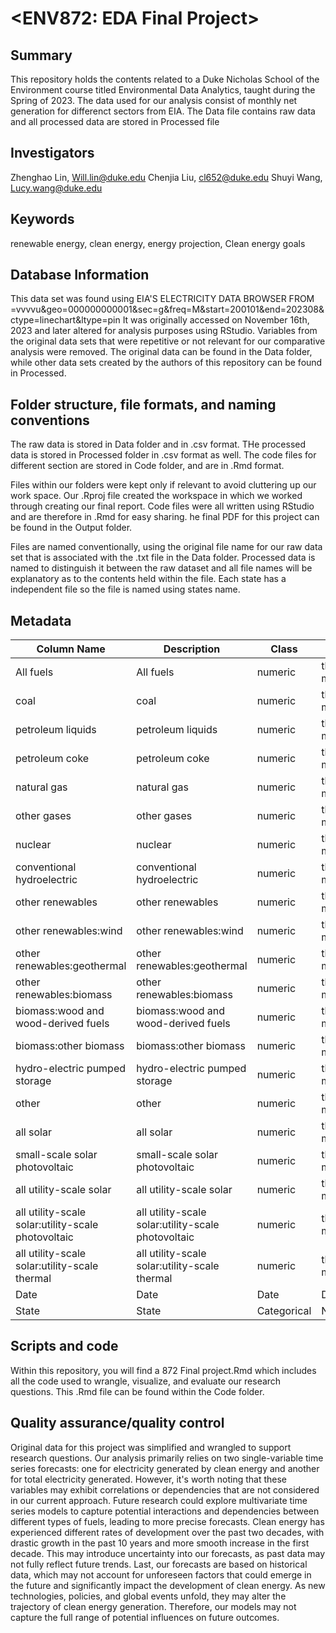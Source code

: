 # <ENV872: EDA Final Project>


## Summary

This repository holds the contents related to a Duke Nicholas School of the Environment course titled Environmental Data Analytics, taught during the Spring of 2023. The data used for our analysis consist of monthly net generation for differenct sectors from EIA. The Data file contains raw data and all processed data are stored in Processed file

## Investigators

Zhenghao Lin, Will.lin@duke.edu
Chenjia Liu, cl652@duke.edu
Shuyi Wang, Lucy.wang@duke.edu

## Keywords

renewable energy, clean energy, energy projection, Clean energy goals

## Database Information

This data set was found using EIA'S ELECTRICITY DATA BROWSER FROM =vvvvu&geo=000000000001&sec=g&freq=M&start=200101&end=202308&ctype=linechart&ltype=pin It was originally accessed on November 16th, 2023 and later altered for analysis purposes using RStudio. Variables from the original data sets that were repetitive or not relevant for our comparative analysis were removed. The original data can be found in the Data folder, while other data sets created by the authors of this repository can be found in Processed.


## Folder structure, file formats, and naming conventions 

The raw data is stored in Data folder and in .csv format. THe processed data is stored in Processed folder in .csv format as well. The code files for different section are stored in Code folder, and are in .Rmd format.

Files within our folders were kept only if relevant to avoid cluttering up our work space. Our .Rproj file created the workspace in which we worked through creating our final report. Code files were all written using RStudio and are therefore in .Rmd for easy sharing. he final PDF for this project can be found in the Output folder. 

Files are named conventionally, using the original file name for our raw data set that is associated with the .txt file in the Data folder. Processed data is named to distinguish it between the raw dataset and all file names will be explanatory as to the contents held within the file. Each state has a independent file so the file is named using states name. 

## Metadata

| Column Name                               | Description                                      | Class   | Units                  |
|-------------------------------------------|--------------------------------------------------|---------|------------------------|
| All fuels                                 | All fuels                                        | numeric | thousand megawatthours |
| coal                                      | coal                                             | numeric | thousand megawatthours |
| petroleum liquids                          | petroleum liquids                                | numeric | thousand megawatthours |
| petroleum coke                            | petroleum coke                                   | numeric | thousand megawatthours |
| natural gas                               | natural gas                                      | numeric | thousand megawatthours |
| other gases                               | other gases                                      | numeric | thousand megawatthours |
| nuclear                                   | nuclear                                          | numeric | thousand megawatthours |
| conventional hydroelectric                | conventional hydroelectric                       | numeric | thousand megawatthours |
| other renewables                          | other renewables                                 | numeric | thousand megawatthours |
| other renewables:wind                     | other renewables:wind                            | numeric | thousand megawatthours |
| other renewables:geothermal               | other renewables:geothermal                      | numeric | thousand megawatthours |
| other renewables:biomass                  | other renewables:biomass                         | numeric | thousand megawatthours |
| biomass:wood and wood-derived fuels       | biomass:wood and wood-derived fuels              | numeric | thousand megawatthours |
| biomass:other biomass                     | biomass:other biomass                            | numeric | thousand megawatthours |
| hydro-electric pumped storage             | hydro-electric pumped storage                    | numeric | thousand megawatthours |
| other                                     | other                                            | numeric | thousand megawatthours |
| all solar                                 | all solar                                        | numeric | thousand megawatthours |
| small-scale solar photovoltaic             | small-scale solar photovoltaic                   | numeric | thousand megawatthours |
| all utility-scale solar                    | all utility-scale solar                          | numeric | thousand megawatthours |
| all utility-scale solar:utility-scale photovoltaic | all utility-scale solar:utility-scale photovoltaic | numeric | thousand megawatthours |
| all utility-scale solar:utility-scale thermal | all utility-scale solar:utility-scale thermal  | numeric | thousand megawatthours |
| Date                                      | Date                                             | Date    |     D-M-Y                |
| State                                     | State                                            |Categorical|       NA               |


## Scripts and code

Within this repository, you will find a 872 Final project.Rmd which includes all the code used to wrangle, visualize, and evaluate our research questions. This .Rmd file can be found within the Code folder.

## Quality assurance/quality control

Original data for this project was simplified and wrangled to support research questions. Our analysis primarily relies on two single-variable time series forecasts: one for electricity generated by clean energy and another for total electricity generated. However, it's worth noting that these variables may exhibit correlations or dependencies that are not considered in our current approach. Future research could explore multivariate time series models to capture potential interactions and dependencies between different types of fuels, leading to more precise forecasts.
Clean energy has experienced different rates of development over the past two decades, with drastic growth in the past 10 years and more smooth increase in the first decade. This may introduce uncertainty into our forecasts, as past data may not fully reflect future trends. 
Last, our forecasts are based on historical data, which may not account for unforeseen factors that could emerge in the future and significantly impact the development of clean energy. As new technologies, policies, and global events unfold, they may alter the trajectory of clean energy generation. Therefore, our models may not capture the full range of potential influences on future outcomes.